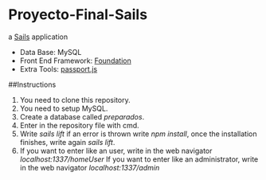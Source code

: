 # Proyecto-Final-Sails

a [Sails](http://sailsjs.org) application

* Data Base: MySQL
* Front End Framework: [Foundation](http://foundation.zurb.com/)
* Extra Tools: [passport.js](http://passportjs.org/)


##Instructions

1. You need to clone this repository.
2. You need to setup MySQL.
3. Create a database called _preparados_.
4. Enter in the repository file with cmd.
5. Write _sails lift_ if an error is thrown write _npm install_, once the installation finishes, write again _sails lift_.
6. If you want to enter like an user, write in the web navigator _localhost:1337/homeUser_
    If you want to enter like an administrator, write in the web navigator _localhost:1337/admin_
    
